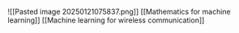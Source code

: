 
![[Pasted image 20250121075837.png]]
[[Mathematics for machine learning]]
[[Machine learning for wireless communication]]
